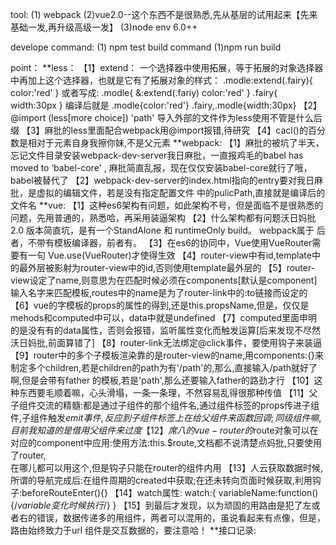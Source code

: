 tool:
	(1) webpack 
	(2)vue2.0--这个东西不是很熟悉,先从基层的试用起来【先来基础一发,再升级高级一发】
	(3)node env 6.0++

develope command:
	(1) npm test
build command
	(1)npm run build


point：
	**less：
		【1】extend：
			一个选择器中使用拓展，等于拓展的对象选择器中再加上这个选择器，也就是它有了拓展对象的样式：
			.modle:extend(.fairy){
				color:'red'
			}
			或者写成:
			.modle{
				&:extend(.fariy)
				color:'red'
			}
			.fairy{
				width:30px
			}
			编译后就是
			.modle{color:'red'}   	.fairy,.modle{width:30px}
		【2】@import (less[more choice]) 'path'  导入外部的文件作为less使用不管是什么后缀
		【3】麻批的less里面配合webpack用@import报错,待研究
		【4】cacl()的百分数是相对于元素自身我擦你妹,不是父元素
	**webpack:
		【1】麻批的被坑了半天，忘记文件目录安装webpack-dev-server我日麻批，一直报鸡毛的babel has moved to 
			‘babel-core' , 麻批简直乱报，现在仅仅安装babel-core就行了哦，babel被替代了
		【2】webpack-dev-server的index.html指向的entry要对我日麻批，是虚拟的编辑文件，若是没有指定配置文件
			中的pulicPath,直接就是编译后的文件名
	**vue:
		【1】这种es6架构有问题，如此架构不号，但是面临不是很熟悉的问题，先用普通的，熟悉哈，再采用装逼架构
		【2】什么架构都有问题沃日妈批 2.0 版本简直坑，是有一个StandAlone 和 runtimeOnly build。 webpack属于
			后者，不带有模板编译器，前者有。
		【3】在es6的协同中，Vue使用VueRouter需要有一句  Vue.use(VueRouter)才使得<router-view></router-view>生效
		【4】router-view中有id,template中的最外层被影射为router-view中的id,否则使用template最外层的
		【5】router-view设定了name,则意思为在匹配时候必须在components[默认是component]输入名字来匹配模板,routes中的name是为了router-link中的:to链接而设定的
		【6】vue的字模板的props的属性的得到,还是this.propsName,但是，仅仅是mehods和computed中可以，data中就是undefined
		【7】computed里面申明的是没有有的data属性，否则会报错，监听属性变化而触发运算[后来发现不尽然沃日妈批,前面算错了]
		【8】router-link无法绑定@click事件，要使用钩子来装逼
		【9】router中的多个子模板渲染靠的是router-view的name,用components:{}来制定多个children,若是children的path为有'/path'的,那么,直接输入/path就好了啊,但是会带有father 的模板,若是'path',那么还要输入father的路劲才行
		【10】这种东西要毛顺着嘛，心头滑塌，一条一条理，不然容易乱得很那种传值
		【11】父子组件交流的精髓:都是通过子组件的那个组件名,通过组件标签的props传进子组件,子组件触发$emit事件,反应到子组件标签上在给父组件来
			函数回调;同级组件嘛,目前我知道的是借用父组件来过度
		【12】席八的vue-router的$route对象可以在对应的component中应用:使用方法:this.$route,文档都不说清楚点妈批,只要使用了router,	
			在哪儿都可以用这个,但是钩子只能在router的组件内用
		【13】人云获取数据时候,所谓的导航完成后:在组件周期的created中获取;在还未转向页面时候获取,利用钩子:beforeRouteEnter(){}
		【14】watch属性:
			watch:{
				variableName:function(){/*variable变化时候执行*/}
			}
		【15】到最后才发现，以为顽固的用路由是犯了左或者右的错误，数据传递多的用组件，两者可以混用的，虽说看起来有点像，但是，路由始终致力于url
			组件是交互数据的，要注意哈！
	**接口记录: